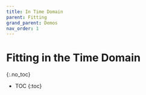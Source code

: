 ```yaml
---
title: In Time Domain
parent: Fitting
grand_parent: Demos
nav_order: 1
---
```


# Fitting in the Time Domain
{:.no_toc}

* TOC
{:toc}